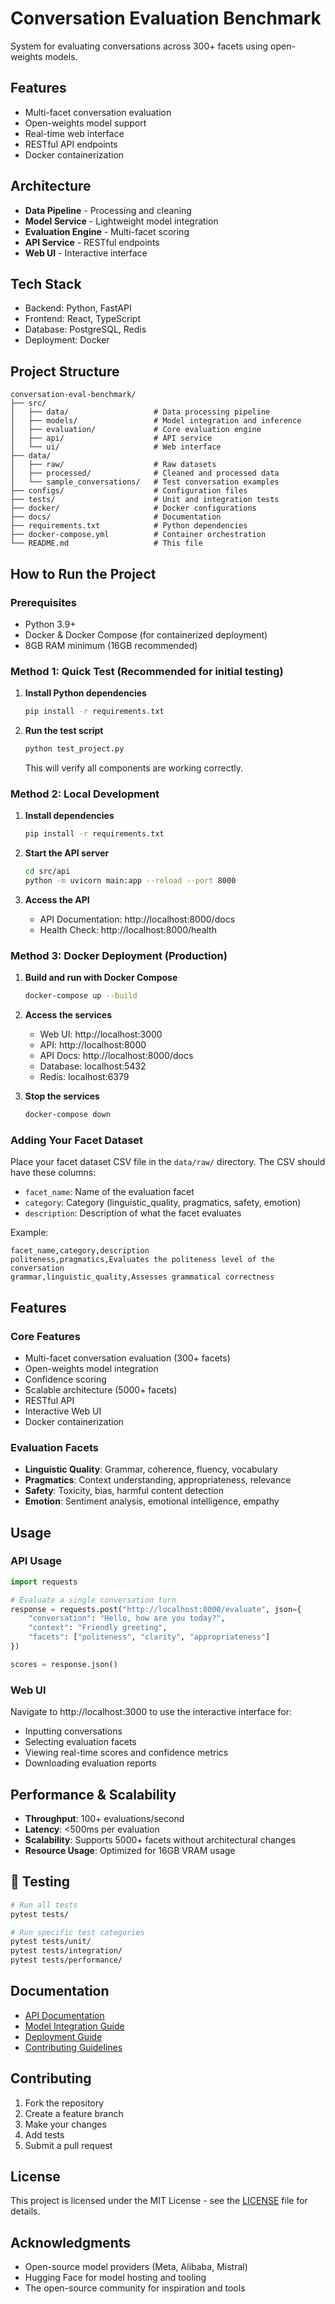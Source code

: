 # Conversation Evaluation Benchmark

System for evaluating conversations across 300+ facets using open-weights models.

## Features

- Multi-facet conversation evaluation
- Open-weights model support
- Real-time web interface  
- RESTful API endpoints
- Docker containerization

## Architecture

- **Data Pipeline** - Processing and cleaning
- **Model Service** - Lightweight model integration
- **Evaluation Engine** - Multi-facet scoring
- **API Service** - RESTful endpoints
- **Web UI** - Interactive interface

## Tech Stack

- Backend: Python, FastAPI
- Frontend: React, TypeScript
- Database: PostgreSQL, Redis
- Deployment: Docker

## Project Structure

```
conversation-eval-benchmark/
├── src/
│   ├── data/                   # Data processing pipeline
│   ├── models/                 # Model integration and inference
│   ├── evaluation/             # Core evaluation engine
│   ├── api/                    # API service
│   └── ui/                     # Web interface
├── data/
│   ├── raw/                    # Raw datasets
│   ├── processed/              # Cleaned and processed data
│   └── sample_conversations/   # Test conversation examples
├── configs/                    # Configuration files
├── tests/                      # Unit and integration tests
├── docker/                     # Docker configurations
├── docs/                       # Documentation
├── requirements.txt            # Python dependencies
├── docker-compose.yml          # Container orchestration
└── README.md                   # This file
```

## How to Run the Project

### Prerequisites
- Python 3.9+
- Docker & Docker Compose (for containerized deployment)
- 8GB RAM minimum (16GB recommended)

### Method 1: Quick Test (Recommended for initial testing)

1. **Install Python dependencies**
   ```bash
   pip install -r requirements.txt
   ```

2. **Run the test script**
   ```bash
   python test_project.py
   ```
   
   This will verify all components are working correctly.

### Method 2: Local Development

1. **Install dependencies**
   ```bash
   pip install -r requirements.txt
   ```

2. **Start the API server**
   ```bash
   cd src/api
   python -m uvicorn main:app --reload --port 8000
   ```

3. **Access the API**
   - API Documentation: http://localhost:8000/docs
   - Health Check: http://localhost:8000/health

### Method 3: Docker Deployment (Production)

1. **Build and run with Docker Compose**
   ```bash
   docker-compose up --build
   ```

2. **Access the services**
   - Web UI: http://localhost:3000
   - API: http://localhost:8000
   - API Docs: http://localhost:8000/docs
   - Database: localhost:5432
   - Redis: localhost:6379

3. **Stop the services**
   ```bash
   docker-compose down
   ```

### Adding Your Facet Dataset

Place your facet dataset CSV file in the `data/raw/` directory. The CSV should have these columns:
- `facet_name`: Name of the evaluation facet
- `category`: Category (linguistic_quality, pragmatics, safety, emotion)
- `description`: Description of what the facet evaluates

Example:
```csv
facet_name,category,description
politeness,pragmatics,Evaluates the politeness level of the conversation
grammar,linguistic_quality,Assesses grammatical correctness
```

## Features

### Core Features
- Multi-facet conversation evaluation (300+ facets)
- Open-weights model integration
- Confidence scoring
- Scalable architecture (5000+ facets)
- RESTful API
- Interactive Web UI
- Docker containerization

### Evaluation Facets
- **Linguistic Quality**: Grammar, coherence, fluency, vocabulary
- **Pragmatics**: Context understanding, appropriateness, relevance
- **Safety**: Toxicity, bias, harmful content detection
- **Emotion**: Sentiment analysis, emotional intelligence, empathy

## Usage

### API Usage

```python
import requests

# Evaluate a single conversation turn
response = requests.post("http://localhost:8000/evaluate", json={
    "conversation": "Hello, how are you today?",
    "context": "Friendly greeting",
    "facets": ["politeness", "clarity", "appropriateness"]
})

scores = response.json()
```

### Web UI
Navigate to http://localhost:3000 to use the interactive interface for:
- Inputting conversations
- Selecting evaluation facets
- Viewing real-time scores and confidence metrics
- Downloading evaluation reports

## Performance & Scalability

- **Throughput**: 100+ evaluations/second
- **Latency**: <500ms per evaluation
- **Scalability**: Supports 5000+ facets without architectural changes
- **Resource Usage**: Optimized for 16GB VRAM usage

## 🧪 Testing

```bash
# Run all tests
pytest tests/

# Run specific test categories
pytest tests/unit/
pytest tests/integration/
pytest tests/performance/
```

## Documentation

- [API Documentation](docs/api.md)
- [Model Integration Guide](docs/models.md)
- [Deployment Guide](docs/deployment.md)
- [Contributing Guidelines](docs/contributing.md)

## Contributing

1. Fork the repository
2. Create a feature branch
3. Make your changes
4. Add tests
5. Submit a pull request

## License

This project is licensed under the MIT License - see the [LICENSE](LICENSE) file for details.

## Acknowledgments

- Open-source model providers (Meta, Alibaba, Mistral)
- Hugging Face for model hosting and tooling
- The open-source community for inspiration and tools